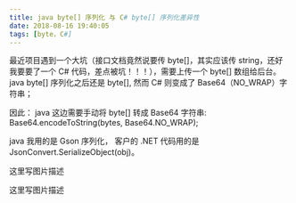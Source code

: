 ```yaml
---
title: java byte[] 序列化 与 C# byte[] 序列化差异性
date: 2018-08-16 19:40:05
tags: [byte，C#]
---
```


最近项目遇到一个大坑（接口文档竟然说要传 byte[]，其实应该传 string，还好我要要了一个 C# 代码，差点被坑！！！），需要上传一个 byte[] 数组给后台。 java byte[] 序列化之后还是 byte[], 然而 C# 则变成了 Base64（NO_WRAP）字符串；

因此： java 这边需要手动将 byte[] 转成 Base64 字符串: 
Base64.encodeToString(bytes, Base64.NO_WRAP); 

java 我用的是 Gson 序列化， 客户的 .NET 代码用的是 JsonConvert.SerializeObject(obj)。

这里写图片描述

这里写图片描述
